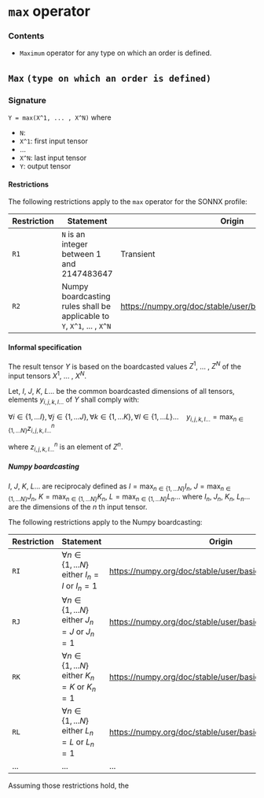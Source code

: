 # `max` operator
### Contents
- `Maximum` operator for any type on which an order is defined.
## `Max`  `(type on which an order is defined)`

### Signature
`Y = max(X^1, ... , X^N)`
where

- `N`: 
- `X^1`: first input tensor
- ...
- `X^N`: last input tensor
- `Y`: output tensor

#### Restrictions
The following restrictions apply to the `max` operator for the SONNX profile:

| Restriction    | Statement | Origin |
| -------- | ------- | ------- |
| `R1` | `N` is an integer between 1 and 2147483647 | Transient |
| `R2` | Numpy boardcasting rules shall be applicable to `Y`, `X^1`, ... , `X^N` | https://numpy.org/doc/stable/user/basics.broadcasting.html |

 #### Informal specification

The result tensor $Y$ is based on the boardcasted values $Z^1$, ... , $Z^N$ of the input tensors $X^1$, ... , $X^N$.

Let, $I$, $J$, $K$, $L$... be the common boardcasted dimensions of all tensors, elements $y_{i,j,k,l...}$ of $Y$ shall comply with:

$\forall i \in \{ 1,...I \}, \forall j \in \{ 1,...J \}, \forall k \in \{ 1,...K \}, \forall l \in \{ 1,...L \}... ~~~~ y_{i,j,k,l...} = \max_{n \in \{ 1,...N \} } z^n_{i,j,k,l...}$

where $z^n_{i,j,k,l...}$ is an element of $Z^n$.

##### Numpy boardcasting
$I$, $J$, $K$, $L$... are reciprocaly defined as $I = \max_{n \in \{ 1,...N \} } I_n$, $J = \max_{n \in \{ 1,...N \} } J_n$, $K = \max_{n \in \{ 1,...N \} } K_n$, $L = \max_{n \in \{ 1,...N \} } L_n$... where $I_n$, $J_n$, $K_n$, $L_n$... are the dimensions of the $n$ th input tensor.

The following restrictions apply to the Numpy boardcasting:

| Restriction    | Statement | Origin |
| -------- | ------- | ------- |
| `RI` | $\forall n \in \{ 1,...N \}$ either $I_n = I$  or $I_n = 1$| https://numpy.org/doc/stable/user/basics.broadcasting.html |
| `RJ` | $\forall n \in \{ 1,...N \}$ either $J_n = J$  or $J_n = 1$| https://numpy.org/doc/stable/user/basics.broadcasting.html |
| `RK` | $\forall n \in \{ 1,...N \}$ either $K_n = K$  or $K_n = 1$| https://numpy.org/doc/stable/user/basics.broadcasting.html |
| `RL` | $\forall n \in \{ 1,...N \}$ either $L_n = L$  or $L_n = 1$| https://numpy.org/doc/stable/user/basics.broadcasting.html |
| ...  | ... | ... |

Assuming those restrictions hold, the 
